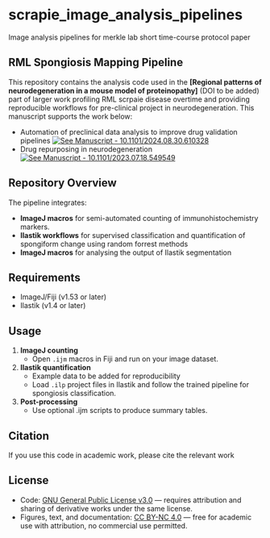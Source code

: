 # scrapie_image_analysis_pipelines
Image analysis pipelines for merkle lab short time-course protocol paper 

## RML Spongiosis Mapping Pipeline

This repository contains the analysis code used in the **[Regional patterns of neurodegeneration in a mouse model of proteinopathy]** (DOI to be added) part of larger work profiling RML scrpaie disease overtime and providing reproducible workflows for pre-clinical project in neurodegeneration. This manuscript supports the work below:
- Automation of preclinical data analysis to improve drug validation pipelines [![See Manuscript - 10.1101/2024.08.30.610328](https://img.shields.io/badge/See_Manuscript-10.1101%2F2024.08.30.610328-2ea44f)](https://www.biorxiv.org/content/10.1101/2024.08.30.610328v1)
- Drug repurposing in neurodegeneration [![See Manuscript - 10.1101/2023.07.18.549549](https://img.shields.io/badge/See_Manuscript-10.1101%2F2023.07.18.549549-2ea44f)](https://www.biorxiv.org/content/10.1101/2023.07.18.549549v2) 

## Repository Overview
The pipeline integrates:
- **ImageJ macros** for semi-automated counting of immunohistochemistry markers.
- **Ilastik workflows** for supervised classification and quantification of spongiform change using random forrest methods
- **ImageJ macros** for analysing the output of Ilastik segmentation

## Requirements
- ImageJ/Fiji (v1.53 or later)
- Ilastik (v1.4 or later)

## Usage
1. **ImageJ counting**
   - Open `.ijm` macros in Fiji and run on your image dataset.
2. **Ilastik quantification**
   - Example data to be added for reproducibility
   - Load `.ilp` project files in Ilastik and follow the trained pipeline for spongiosis classification. 
4. **Post-processing**
   - Use optional .ijm scripts to produce summary tables.

## Citation
If you use this code in academic work, please cite the relevant work 

## License
- Code: [GNU General Public License v3.0](./LICENSE) — requires attribution and sharing of derivative works under the same license.
- Figures, text, and documentation: [CC BY-NC 4.0](./LICENSE-docs) — free for academic use with attribution, no commercial use permitted.



